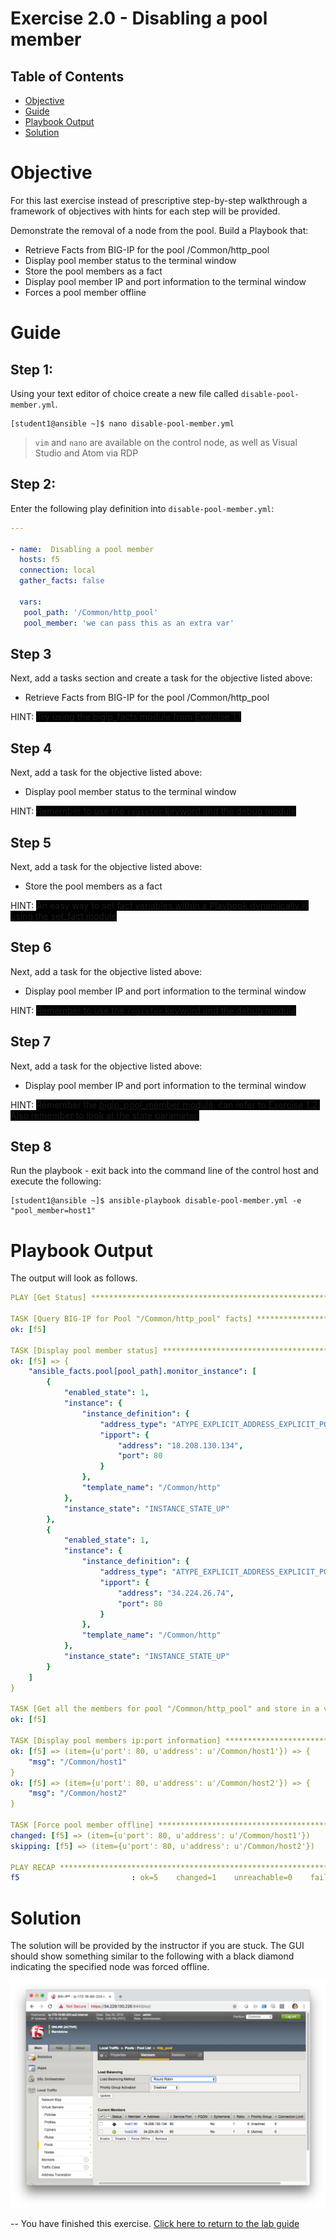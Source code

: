 # Exercise 2.0 - Disabling a pool member

## Table of Contents

- [Objective](#objective)
- [Guide](#guide)
- [Playbook Output](#playbook-output)
- [Solution](#solution)

# Objective

For this last exercise instead of prescriptive step-by-step walkthrough a framework of objectives with hints for each step will be provided.  

Demonstrate the removal of a node from the pool.  Build a Playbook that:
  - Retrieve Facts from BIG-IP for the pool /Common/http_pool
  - Display pool member status to the terminal window
  - Store the pool members as a fact
  - Display pool member IP and port information to the terminal window
  - Forces a pool member offline

# Guide

## Step 1:

Using your text editor of choice create a new file called `disable-pool-member.yml`.

```
[student1@ansible ~]$ nano disable-pool-member.yml
```

>`vim` and `nano` are available on the control node, as well as Visual Studio and Atom via RDP

## Step 2:

Enter the following play definition into `disable-pool-member.yml`:

``` yaml
---

- name:  Disabling a pool member
  hosts: f5
  connection: local
  gather_facts: false

  vars:
   pool_path: '/Common/http_pool'
   pool_member: 'we can pass this as an extra var'
```

## Step 3

Next, add a tasks section and create a task for the objective listed above:

  - Retrieve Facts from BIG-IP for the pool /Common/http_pool

HINT: <span style="background-color: #000000">Try using the bigip_facts module from [Exercise 1.1](../1.1-get-facts)</span>

## Step 4

Next, add a task for the objective listed above:

  - Display pool member status to the terminal window

HINT: <span style="background-color: #000000">
Remember to use the `register` keyword and the [debug module](https://docs.ansible.com/ansible/latest/modules/debug_module.html)</span>

## Step 5

Next, add a task for the objective listed above:

  - Store the pool members as a fact

HINT: <span style="background-color: #000000">
An easy way to set fact variables within a Playbook dynamically is using the [set_fact module](https://docs.ansible.com/ansible/latest/modules/set_fact_module.html)</span>

## Step 6

Next, add a task for the objective listed above:

  - Display pool member IP and port information to the terminal window

HINT: <span style="background-color: #000000">
Remember to use the `register` keyword and the [debug module](https://docs.ansible.com/ansible/latest/modules/debug_module.html)</span>

## Step 7

Next, add a task for the objective listed above:

  - Display pool member IP and port information to the terminal window

HINT: <span style="background-color: #000000">
Remember the [bigip_pool_member module](https://docs.ansible.com/ansible/latest/modules/bigip_pool_member_module.html), can refer to [Exercise 1.2](../1.2-add-node).  Also remember to look at the state parameter.</span>

## Step 8
Run the playbook - exit back into the command line of the control host and execute the following:

```
[student1@ansible ~]$ ansible-playbook disable-pool-member.yml -e "pool_member=host1"
```

# Playbook Output

The output will look as follows.

```yaml
PLAY [Get Status] **************************************************************

TASK [Query BIG-IP for Pool "/Common/http_pool" facts] *************************
ok: [f5]

TASK [Display pool member status] **********************************************
ok: [f5] => {
    "ansible_facts.pool[pool_path].monitor_instance": [
        {
            "enabled_state": 1,
            "instance": {
                "instance_definition": {
                    "address_type": "ATYPE_EXPLICIT_ADDRESS_EXPLICIT_PORT",
                    "ipport": {
                        "address": "18.208.130.134",
                        "port": 80
                    }
                },
                "template_name": "/Common/http"
            },
            "instance_state": "INSTANCE_STATE_UP"
        },
        {
            "enabled_state": 1,
            "instance": {
                "instance_definition": {
                    "address_type": "ATYPE_EXPLICIT_ADDRESS_EXPLICIT_PORT",
                    "ipport": {
                        "address": "34.224.26.74",
                        "port": 80
                    }
                },
                "template_name": "/Common/http"
            },
            "instance_state": "INSTANCE_STATE_UP"
        }
    ]
}

TASK [Get all the members for pool "/Common/http_pool" and store in a variable]
ok: [f5]

TASK [Display pool members ip:port information] ********************************
ok: [f5] => (item={u'port': 80, u'address': u'/Common/host1'}) => {
    "msg": "/Common/host1"
}
ok: [f5] => (item={u'port': 80, u'address': u'/Common/host2'}) => {
    "msg": "/Common/host2"
}

TASK [Force pool member offline] ***********************************************
changed: [f5] => (item={u'port': 80, u'address': u'/Common/host1'})
skipping: [f5] => (item={u'port': 80, u'address': u'/Common/host2'})

PLAY RECAP *********************************************************************
f5                         : ok=5    changed=1    unreachable=0    failed=0
```

# Solution
The solution will be provided by the instructor if you are stuck.  The GUI should show something similar to the following with a black diamond indicating the specified node was forced offline.

![f5bigip-gui](f5bigip-gui.png)

--
You have finished this exercise.  [Click here to return to the lab guide](../README.md)
